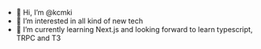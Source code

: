 - 👋 Hi, I’m @kcmki
- 👀 I’m interested in all kind of new tech 
- 🌱 I’m currently learning Next.js and looking forward to learn typescript, TRPC and T3


<!---
kcmki/kcmki is a ✨ special ✨ repository because its `README.md` (this file) appears on your GitHub profile.
You can click the Preview link to take a look at your changes.
--->
